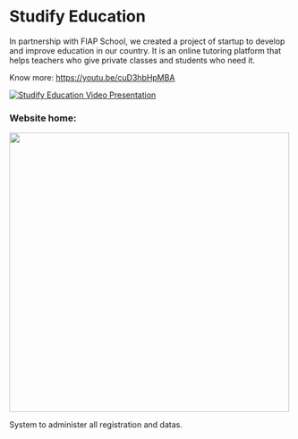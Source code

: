 # Studify Education

In partnership with FIAP School, we created a project of startup to develop and improve education in our country. It is an online tutoring platform that helps teachers who give private classes and students who need it.

Know more: https://youtu.be/cuD3hbHpMBA

[![Studify Education Video Presentation](http://img.youtube.com/vi/cuD3hbHpMBA/0.jpg)](http://www.youtube.com/watch?v=cuD3hbHpMBA)

### Website home:

<img src="https://i.imgur.com/WSK8p0i.png" width="500">

System to administer all registration and datas.
